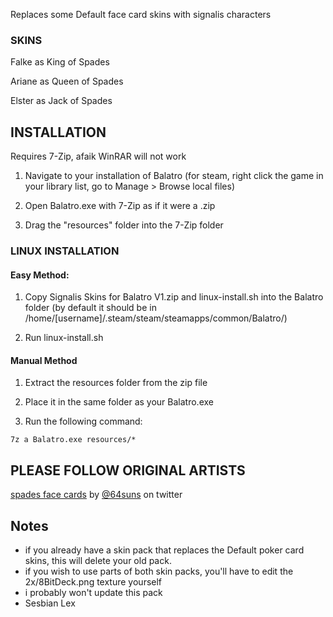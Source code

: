 Replaces some Default face card skins with signalis characters

### SKINS

Falke as King of Spades

Ariane as Queen of Spades

Elster as Jack of Spades


## INSTALLATION

Requires 7-Zip, afaik WinRAR will not work

1) Navigate to your installation of Balatro
	(for steam, right click the game in your library list, go to Manage > Browse local files)

2) Open Balatro.exe with 7-Zip as if it were a .zip

3) Drag the "resources" folder into the 7-Zip folder

### LINUX INSTALLATION

#### Easy Method:

1. Copy Signalis Skins for Balatro V1.zip and linux-install.sh into the Balatro folder (by default it should be in /home/\[username\]/.steam/steam/steamapps/common/Balatro/)

2. Run linux-install.sh

#### Manual Method

1. Extract the resources folder from the zip file

2. Place it in the same folder as your Balatro.exe

3. Run the following command:
```
7z a Balatro.exe resources/* 
```

## PLEASE FOLLOW ORIGINAL ARTISTS

[spades face cards](https://x.com/64suns/status/1870434549890695527) by [@64suns](https://x.com/64suns) on twitter


## Notes
- if you already have a skin pack that replaces the Default poker card skins, this will delete your old pack.
- if you wish to use parts of both skin packs, you'll have to edit the 2x/8BitDeck.png texture yourself
- i probably won't update this pack
- Sesbian Lex
